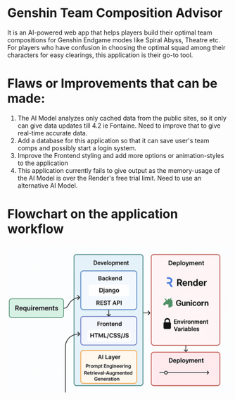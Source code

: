 # Genshin Team Composition Advisor
It is an AI-powered web app that helps players build their optimal team compositions for Genshin Endgame modes like Spiral Abyss, Theatre etc. For players who have confusion in choosing the optimal squad among their characters for easy clearings, this application is their go-to tool.


# Flaws or Improvements that can be made:
1. The AI Model analyzes only cached data from the public sites, so it only can give data updates till 4.2 ie Fontaine. Need to improve that to give real-time accurate data.
2. Add a database for this application so that it can save user's team comps and possibly start a login system.
3. Improve the Frontend styling and add more options or animation-styles to the application
4. This application currently fails to give output as the memory-usage of the AI Model is over the Render's free trial limit. Need to use an alternative AI Model.

# Flowchart on the application workflow

![Workflow Diagram](./Worflow.png)
